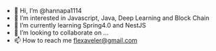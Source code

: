 - 👋 Hi, I’m @hannapa1114
- 👀 I’m interested in Javascript, Java, Deep Learning and Block Chain
- 🌱 I’m currently learning Spring4.0 and NestJS
- 💞️ I’m looking to collaborate on ...
- 📫 How to reach me flexaveler@gmail.com

<!---
hannapa1114/hannapa1114 is a ✨ special ✨ repository because its `README.md` (this file) appears on your GitHub profile.
You can click the Preview link to take a look at your changes.
--->
